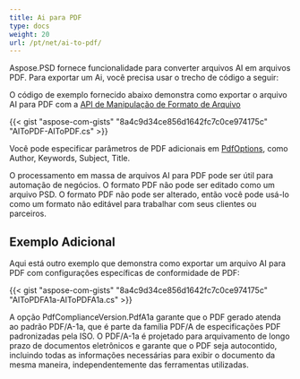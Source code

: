 ```yaml
---
title: Ai para PDF
type: docs
weight: 20
url: /pt/net/ai-to-pdf/
---
```


Aspose.PSD fornece funcionalidade para converter arquivos AI em arquivos PDF. Para exportar um Ai, você precisa usar o trecho de código a seguir:

O código de exemplo fornecido abaixo demonstra como exportar o arquivo AI para PDF com a [API de Manipulação de Formato de Arquivo](/psd/pt/net/manipulate-different-image-file-formats/)

{{< gist "aspose-com-gists" "8a4c9d34ce856d1642fc7c0ce974175c" "AIToPDF-AIToPDF.cs" >}}

Você pode especificar parâmetros de PDF adicionais em [PdfOptions](https://reference.aspose.com/psd/net/aspose.psd.imageoptions/pdfoptions), como Author, Keywords, Subject, Title.

O processamento em massa de arquivos AI para PDF pode ser útil para automação de negócios. O formato PDF não pode ser editado como um arquivo PSD. O formato PDF não pode ser alterado, então você pode usá-lo como um formato não editável para trabalhar com seus clientes ou parceiros.

## Exemplo Adicional

Aqui está outro exemplo que demonstra como exportar um arquivo AI para PDF com configurações específicas de conformidade de PDF:

{{< gist "aspose-com-gists" "8a4c9d34ce856d1642fc7c0ce974175c" "AIToPDFA1a-AIToPDFA1a.cs" >}}

A opção PdfComplianceVersion.PdfA1a garante que o PDF gerado atenda ao padrão PDF/A-1a, que é parte da família PDF/A de especificações PDF padronizadas pela ISO. O PDF/A-1a é projetado para arquivamento de longo prazo de documentos eletrônicos e garante que o PDF seja autocontido, incluindo todas as informações necessárias para exibir o documento da mesma maneira, independentemente das ferramentas utilizadas.
